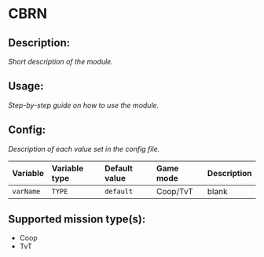 # CBRN
## Description:
_Short description of the module._

## Usage:
_Step-by-step guide on how to use the module._

## Config:
_Description of each value set in the config file._

| Variable  | Variable type | Default value | Game mode  | Description |
|:--------- |:------------- |:------------- |:---------- |:----------- |
| `varName` | `TYPE`        | `default`     | Coop/TvT   | blank       |

## Supported mission type(s):
 - Coop
 - TvT
